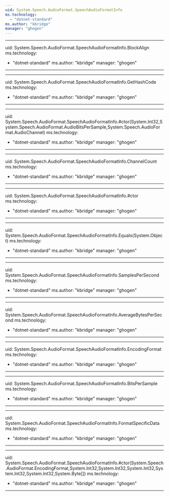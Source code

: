 ```yaml
---
uid: System.Speech.AudioFormat.SpeechAudioFormatInfo
ms.technology: 
  - "dotnet-standard"
ms.author: "kbridge"
manager: "ghogen"
---
```


---
uid: System.Speech.AudioFormat.SpeechAudioFormatInfo.BlockAlign
ms.technology: 
  - "dotnet-standard"
ms.author: "kbridge"
manager: "ghogen"
---

---
uid: System.Speech.AudioFormat.SpeechAudioFormatInfo.GetHashCode
ms.technology: 
  - "dotnet-standard"
ms.author: "kbridge"
manager: "ghogen"
---

---
uid: System.Speech.AudioFormat.SpeechAudioFormatInfo.#ctor(System.Int32,System.Speech.AudioFormat.AudioBitsPerSample,System.Speech.AudioFormat.AudioChannel)
ms.technology: 
  - "dotnet-standard"
ms.author: "kbridge"
manager: "ghogen"
---

---
uid: System.Speech.AudioFormat.SpeechAudioFormatInfo.ChannelCount
ms.technology: 
  - "dotnet-standard"
ms.author: "kbridge"
manager: "ghogen"
---

---
uid: System.Speech.AudioFormat.SpeechAudioFormatInfo.#ctor
ms.technology: 
  - "dotnet-standard"
ms.author: "kbridge"
manager: "ghogen"
---

---
uid: System.Speech.AudioFormat.SpeechAudioFormatInfo.Equals(System.Object)
ms.technology: 
  - "dotnet-standard"
ms.author: "kbridge"
manager: "ghogen"
---

---
uid: System.Speech.AudioFormat.SpeechAudioFormatInfo.SamplesPerSecond
ms.technology: 
  - "dotnet-standard"
ms.author: "kbridge"
manager: "ghogen"
---

---
uid: System.Speech.AudioFormat.SpeechAudioFormatInfo.AverageBytesPerSecond
ms.technology: 
  - "dotnet-standard"
ms.author: "kbridge"
manager: "ghogen"
---

---
uid: System.Speech.AudioFormat.SpeechAudioFormatInfo.EncodingFormat
ms.technology: 
  - "dotnet-standard"
ms.author: "kbridge"
manager: "ghogen"
---

---
uid: System.Speech.AudioFormat.SpeechAudioFormatInfo.BitsPerSample
ms.technology: 
  - "dotnet-standard"
ms.author: "kbridge"
manager: "ghogen"
---

---
uid: System.Speech.AudioFormat.SpeechAudioFormatInfo.FormatSpecificData
ms.technology: 
  - "dotnet-standard"
ms.author: "kbridge"
manager: "ghogen"
---

---
uid: System.Speech.AudioFormat.SpeechAudioFormatInfo.#ctor(System.Speech.AudioFormat.EncodingFormat,System.Int32,System.Int32,System.Int32,System.Int32,System.Int32,System.Byte[])
ms.technology: 
  - "dotnet-standard"
ms.author: "kbridge"
manager: "ghogen"
---
